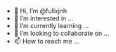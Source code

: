 - 👋 Hi, I’m @fullxjnh
- 👀 I’m interested in ...
- 🌱 I’m currently learning ...
- 💞️ I’m looking to collaborate on ...
- 📫 How to reach me ...

<!---
fullxjnh/fullxjnh is a ✨ special ✨ repository because its `README.md` (this file) appears on your GitHub profile.
You can click the Preview link to take a look at your changes.
--->
